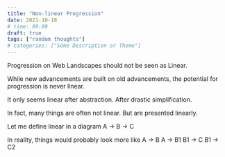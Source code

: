 ```yaml
---
title: "Non-linear Progression"
date: 2021-10-18
# time: 09:00
draft: true
tags: ["random thoughts"]
# categories: ["Some Description or Theme"]
---
```


Progression on Web Landscapes should not be seen as Linear.

While new advancements are built on old advancements, the potential for progression is never linear. 

It only seems linear after abstraction. After drastic simplification. 

In fact, many things are often not linear. But are presented linearly.

Let me define linear in a diagram
A -> B -> C

In reality, things would probably look more like
A -> B
A -> B1
B1 -> C
B1 -> C2



